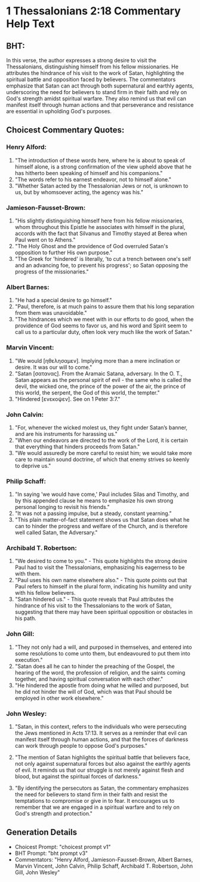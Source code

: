 # 1 Thessalonians 2:18 Commentary Help Text

## BHT:
In this verse, the author expresses a strong desire to visit the Thessalonians, distinguishing himself from his fellow missionaries. He attributes the hindrance of his visit to the work of Satan, highlighting the spiritual battle and opposition faced by believers. The commentators emphasize that Satan can act through both supernatural and earthly agents, underscoring the need for believers to stand firm in their faith and rely on God's strength amidst spiritual warfare. They also remind us that evil can manifest itself through human actions and that perseverance and resistance are essential in upholding God's purposes.

## Choicest Commentary Quotes:
### Henry Alford:
1. "The introduction of these words here, where he is about to speak of himself alone, is a strong confirmation of the view upheld above that he has hitherto been speaking of himself and his companions." 
2. "The words refer to his earnest endeavor, not to himself alone."
3. "Whether Satan acted by the Thessalonian Jews or not, is unknown to us, but by whomsoever acting, the agency was his."

### Jamieson-Fausset-Brown:
1. "His slightly distinguishing himself here from his fellow missionaries, whom throughout this Epistle he associates with himself in the plural, accords with the fact that Silvanus and Timothy stayed at Berea when Paul went on to Athens."
2. "The Holy Ghost and the providence of God overruled Satan's opposition to further His own purpose."
3. "The Greek for 'hindered' is literally, 'to cut a trench between one's self and an advancing foe, to prevent his progress'; so Satan opposing the progress of the missionaries."

### Albert Barnes:
1. "He had a special desire to go himself."
2. "Paul, therefore, is at much pains to assure them that his long separation from them was unavoidable."
3. "The hindrances which we meet with in our efforts to do good, when the providence of God seems to favor us, and his word and Spirit seem to call us to a particular duty, often look very much like the work of Satan."

### Marvin Vincent:
1. "We would [ηθελησαμεν]. Implying more than a mere inclination or desire. It was our will to come." 
2. "Satan [σατανας]. From the Aramaic Satana, adversary. In the O. T., Satan appears as the personal spirit of evil - the same who is called the devil, the wicked one, the prince of the power of the air, the prince of this world, the serpent, the God of this world, the tempter."
3. "Hindered [ενεκοψεν]. See on 1 Peter 3:7."

### John Calvin:
1. "For, whenever the wicked molest us, they fight under Satan’s banner, and are his instruments for harassing us."
2. "When our endeavors are directed to the work of the Lord, it is certain that everything that hinders proceeds from Satan."
3. "We would assuredly be more careful to resist him; we would take more care to maintain sound doctrine, of which that enemy strives so keenly to deprive us."

### Philip Schaff:
1. "In saying 'we would have come,' Paul includes Silas and Timothy, and by this appended clause he means to emphasize his own strong personal longing to revisit his friends." 
2. "It was not a passing impulse, but a steady, constant yearning." 
3. "This plain matter-of-fact statement shows us that Satan does what he can to hinder the progress and welfare of the Church, and is therefore well called Satan, the Adversary."

### Archibald T. Robertson:
1. "We desired to come to you." - This quote highlights the strong desire Paul had to visit the Thessalonians, emphasizing his eagerness to be with them.
2. "Paul uses his own name elsewhere also." - This quote points out that Paul refers to himself in the plural form, indicating his humility and unity with his fellow believers.
3. "Satan hindered us." - This quote reveals that Paul attributes the hindrance of his visit to the Thessalonians to the work of Satan, suggesting that there may have been spiritual opposition or obstacles in his path.

### John Gill:
1. "They not only had a will, and purposed in themselves, and entered into some resolutions to come unto them, but endeavoured to put them into execution."
2. "Satan does all he can to hinder the preaching of the Gospel, the hearing of the word, the profession of religion, and the saints coming together, and having spiritual conversation with each other."
3. "He hindered the apostle from doing what he willed and purposed, but he did not hinder the will of God, which was that Paul should be employed in other work elsewhere."

### John Wesley:
1. "Satan, in this context, refers to the individuals who were persecuting the Jews mentioned in Acts 17:13. It serves as a reminder that evil can manifest itself through human actions, and that the forces of darkness can work through people to oppose God's purposes."

2. "The mention of Satan highlights the spiritual battle that believers face, not only against supernatural forces but also against the earthly agents of evil. It reminds us that our struggle is not merely against flesh and blood, but against the spiritual forces of darkness."

3. "By identifying the persecutors as Satan, the commentary emphasizes the need for believers to stand firm in their faith and resist the temptations to compromise or give in to fear. It encourages us to remember that we are engaged in a spiritual warfare and to rely on God's strength and protection."


## Generation Details
- Choicest Prompt: "choicest prompt v1"
- BHT Prompt: "bht prompt v3"
- Commentators: "Henry Alford, Jamieson-Fausset-Brown, Albert Barnes, Marvin Vincent, John Calvin, Philip Schaff, Archibald T. Robertson, John Gill, John Wesley"
